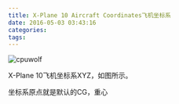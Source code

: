 ```yaml
---
title: X-Plane 10 Aircraft Coordinates飞机坐标系
date: 2016-05-03 03:43:16
categories:
tags:
---
```






![cpuwolf](/images/data/attachment/201605/03/114139seclv7wz5i3pzfzh.jpg)

X-Plane 10飞机坐标系XYZ，如图所示。

坐标系原点就是默认的CG，重心
